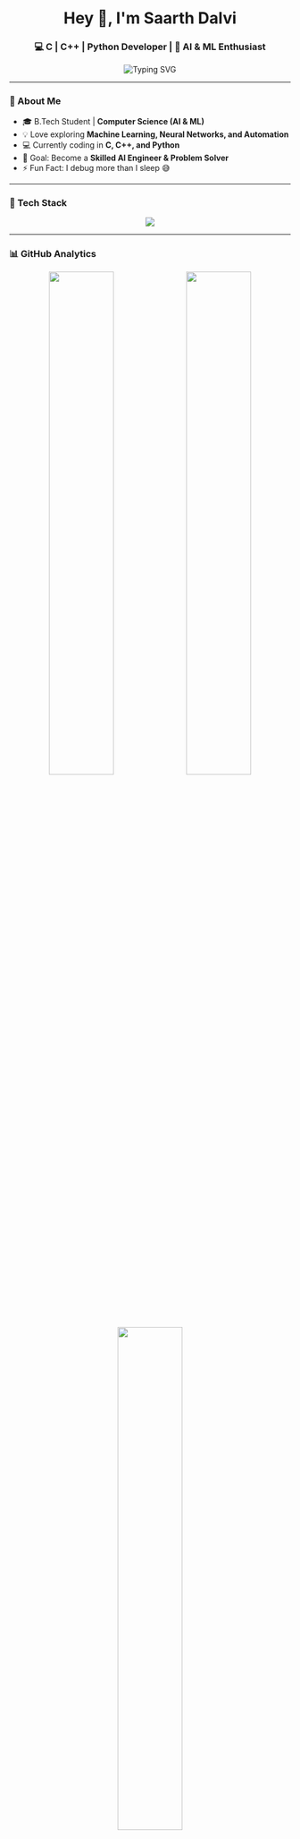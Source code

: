 <!-- Banner / Typing Animation -->
<h1 align="center">Hey 👋, I'm Saarth Dalvi</h1>
<h3 align="center">💻 C | C++ | Python Developer | 🤖 AI & ML Enthusiast</h3>

<p align="center">
  <img src="https://readme-typing-svg.demolab.com?font=Fira+Code&size=22&pause=1000&color=00F7FF&center=true&vCenter=true&width=500&lines=Passionate+about+AI+%26+Machine+Learning;Exploring+Data+Structures+%26+Algorithms;Always+Learning+New+Tech!" alt="Typing SVG" />
</p>

---

### 🧠 About Me  
- 🎓 B.Tech Student | **Computer Science (AI & ML)**  
- 💡 Love exploring **Machine Learning, Neural Networks, and Automation**  
- 💻 Currently coding in **C, C++, and Python**  
- 🚀 Goal: Become a **Skilled AI Engineer & Problem Solver**  
- ⚡ Fun Fact: I debug more than I sleep 😅  

---

### 🧰 Tech Stack  
<p align="center">
  <img src="https://skillicons.dev/icons?i=c,cpp,python,git,github,vscode,linux" />
</p>

---

### 📊 GitHub Analytics  
<p align="center">
  <img width="48%" src="https://github-readme-stats.vercel.app/api?username=saarth-dalvi&show_icons=true&theme=tokyonight&hide_border=true" />
  <img width="48%" src="https://github-readme-streak-stats.herokuapp.com/?user=saarth-dalvi&theme=tokyonight&hide_border=true" />
</p>

<p align="center">
  <img width="48%" src="https://github-readme-stats.vercel.app/api/top-langs/?username=saarth-dalvi&layout=compact&theme=tokyonight&hide_border=true" />
</p>

---

### 🌐 Connect With Me  
<p align="center">
  <a href="mailto:saarthdalvi@gmail.com"><img src="https://skillicons.dev/icons?i=gmail" width="40" height="40" /></a>
  <a href="https://linkedin.com/in/saarthdalvi"><img src="https://skillicons.dev/icons?i=linkedin" width="40" height="40" /></a>
  <a href="https://github.com/saarth-dalvi"><img src="https://skillicons.dev/icons?i=github" width="40" height="40" /></a>
</p>

---

<p align="center">
  <b>⭐️ “Code. Learn. Evolve.” ⭐️</b>
</p>

